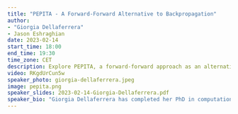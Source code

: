 ```yaml
---
title: "PEPITA - A Forward-Forward Alternative to Backpropagation"
author:
- "Giorgia Dellaferrera"
- Jason Eshraghian
date: 2023-02-14
start_time: 18:00
end_time: 19:30
time_zone: CET
description: Explore PEPITA, a forward-forward approach as an alternative to backpropagation, presented by Giorgia Dellaferrera. Learn about its advantages and implementation with PyTorch.
video: RKgdUrCun5w
speaker_photo: giorgia-dellaferrera.jpeg
image: pepita.png
speaker_slides: 2023-02-14-Giorgia-Dellaferrera.pdf
speaker_bio: "Giorgia Dellaferrera has completed her PhD in computational neuroscience at the Institute of Neuroinformatics (ETH Zurich and the University of Zurich) and IBM Research Zurich with Prof. Indiveri, Prof. Eleftheriou and Dr. Pantazi. Her doctoral thesis focused on the interplay between neuroscience and artificial intelligence, with an emphasis on learning mechanisms in brains and machines. During her PhD, she visited the lab of Prof. Kreiman at the Harvard Medical School (US), where she developed a biologically inspired training strategy for artificial neural networks. Before her PhD, Giorgia obtained a master in Applied Physics at the Swiss Federal Institute of Technology Lausanne (EPFL) and worked as an intern at the Okinawa Institute of Science and Technology, Logitech, Imperial College London, and EPFL."
---
```



